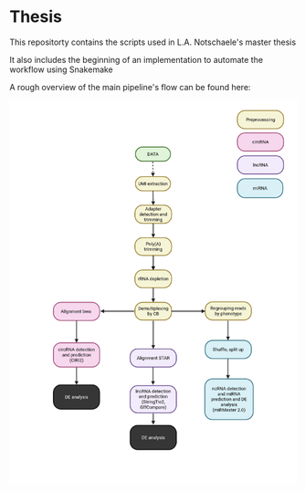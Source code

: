 # Thesis

This repositorty contains the scripts used in L.A. Notschaele's master thesis  
  
It also includes the beginning of an implementation to automate the workflow using Snakemake
  
A rough overview of the main pipeline's flow can be found here:

![Pipeline Overview](images/pipeline_flowchart.png)

